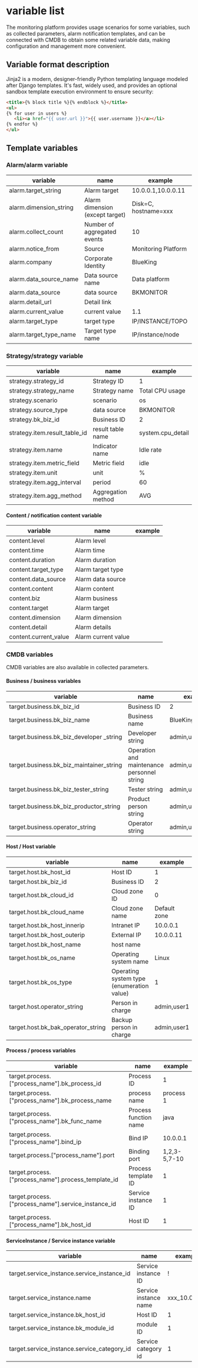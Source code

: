 # variable list

The monitoring platform provides usage scenarios for some variables, such as collected parameters, alarm notification templates, and can be connected with CMDB to obtain some related variable data, making configuration and management more convenient.

## Variable format description

Jinja2 is a modern, designer-friendly Python templating language modeled after Django templates. It's fast, widely used, and provides an optional sandbox template execution environment to ensure security:

```html
<title>{% block title %}{% endblock %}</title>
<ul>
{% for user in users %}
   <li><a href="{{ user.url }}">{{ user.username }}</a></li>
{% endfor %}
</ul>
```

## Template variables

### Alarm/alarm variable

| variable | name | example |
| ----------------------- | ------------- | --------------------|
| alarm.target_string | Alarm target | 10.0.0.1,10.0.0.11 |
| alarm.dimension_string | Alarm dimension (except target) | Disk=C, hostname=xxx |
| alarm.collect_count | Number of aggregated events | 10 |
| alarm.notice_from | Source | Monitoring Platform |
| alarm.company | Corporate Identity | BlueKing |
| alarm.data_source_name | Data source name | Data platform |
| alarm.data_source | data source | BKMONITOR |
| alarm.detail_url | Detail link | |
| alarm.current_value | current value | 1.1 |
| alarm.target_type | target type | IP/INSTANCE/TOPO |
| alarm.target_type_name | Target type name | IP/instance/node |



### Strategy/strategy variable

| variable | name | example |
| -------------------------- | ---------- | -----------------|
| strategy.strategy_id | Strategy ID | 1 |
| strategy.strategy_name | Strategy name | Total CPU usage |
| strategy.scenario | scenario | os |
| strategy.source_type | data source | BKMONITOR |
| strategy.bk_biz_id | Business ID | 2 |
| strategy.item.result_table_id | result table name | system.cpu_detail |
| strategy.item.name | Indicator name | Idle rate |
| strategy.item.metric_field | Metric field | idle |
| strategy.item.unit | unit | % |
| strategy.item.agg_interval | period | 60 |
| strategy.item.agg_method | Aggregation method | AVG |


#### Content / notification content variable

| variable | name | example |
| --------------------- | ------------| ---- |
| content.level | Alarm level | |
| content.time | Alarm time | |
| content.duration | Alarm duration | |
| content.target_type | Alarm target type | |
| content.data_source | Alarm data source | |
| content.content | Alarm content | |
| content.biz | Alarm business | |
| content.target | Alarm target | |
| content.dimension | Alarm dimension | |
| content.detail | Alarm details | |
| content.current_value | Alarm current value | |

### CMDB variables

CMDB variables are also available in collected parameters.

#### Business / business variables

| variable | name | example |
| ---------------------------------------- | --------------| ------------------|
| target.business.bk_biz_id | Business ID | 2 |
| target.business.bk_biz_name | Business name | BlueKing |
| target.business.bk_biz_developer _string | Developer string | admin,user1,user2 |
| target.business.bk_biz_maintainer_string | Operation and maintenance personnel string | admin,user1 |
| target.business.bk_biz_tester_string | Tester string | admin,user1 |
| target.business.bk_biz_productor_string | Product person string | admin,user1 |
| target.business.operator_string | Operator string | admin,user1 |


#### Host / Host variable

| variable | name | example |
| ---------------------------------- | -----------------------| ----------|
| target.host.bk_host_id | Host ID | 1 |
| target.host.bk_biz_id | Business ID | 2 |
| target.host.bk_cloud_id | Cloud zone ID | 0 |
| target.host.bk_cloud_name | Cloud zone name | Default zone |
| target.host.bk_host_innerip | Intranet IP | 10.0.0.1 |
| target.host.bk_host_outerip | External IP | 10.0.0.11 |
| target.host.bk_host_name | host name | |
| target.host.bk_os_name | Operating system name | Linux |
| target.host.bk_os_type | Operating system type (enumeration value) | 1 |
| target.host.operator_string | Person in charge | admin,user1 |
| target.host.bk_bak_operator_string | Backup person in charge | admin,user1 |


#### Process / process variables

| variable | name | example |
| ---------------------------------------------------- | ------------| ------------ |
| target.process.["process_name"].bk_process_id | Process ID | 1 |
| target.process.["process_name"].bk_process_name | process name | process 1 |
| target.process.["process_name"].bk_func_name | Process function name | java |
| target.process.["process_name"].bind_ip | Bind IP | 10.0.0.1 |
| target.process.["process_name"].port | Binding port | 1,2,3-5,7-10 |
| target.process.["process_name"].process_template_id | Process template ID | 1 |
| target.process.["process_name"].service_instance_id | Service instance ID | 1 |
| target.process.["process_name"].bk_host_id | Host ID | 1 |


#### ServiceInstance / Service instance variable

| variable | name | example |
|------------------------------------------------ | ----------|-------------|
| target.service_instance.service_instance_id | Service instance ID | ! |
| target.service_instance.name | Service instance name | xxx_10.0.0.11 |
| target.service_instance.bk_host_id | Host ID | 1 |
| target.service_instance.bk_module_id | module ID | 1 |
| target.service_instance.service_category_id | Service category id | 1 |